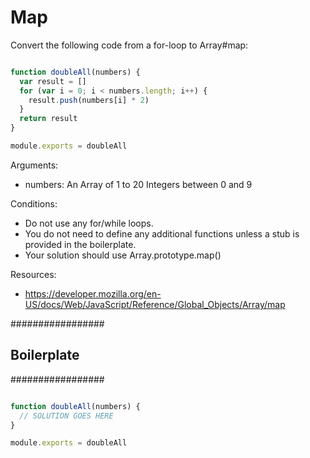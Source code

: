 # Map

Convert the following code from a for-loop to Array#map:

```js

function doubleAll(numbers) {
  var result = []
  for (var i = 0; i < numbers.length; i++) {
    result.push(numbers[i] * 2)
  }
  return result
}

module.exports = doubleAll

```

Arguments:

* numbers: An Array of 1 to 20 Integers between 0 and 9

Conditions:

* Do not use any for/while loops.
* You do not need to define any additional functions
 unless a stub is provided in the boilerplate.
* Your solution should use Array.prototype.map()

Resources:

* https://developer.mozilla.org/en-US/docs/Web/JavaScript/Reference/Global_Objects/Array/map

#################
## Boilerplate ##
#################

```js

function doubleAll(numbers) {
  // SOLUTION GOES HERE
}

module.exports = doubleAll

```
